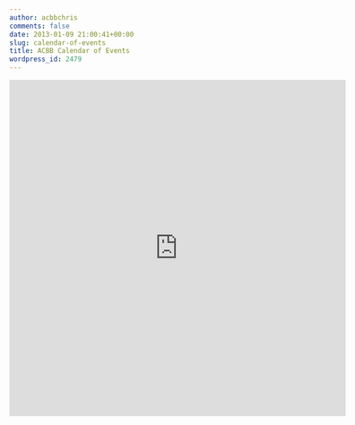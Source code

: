 ```yaml
---
author: acbbchris
comments: false
date: 2013-01-09 21:00:41+00:00
slug: calendar-of-events
title: ACBB Calendar of Events
wordpress_id: 2479
---
```


<iframe style="border-width: 0;" src="https://www.google.com/calendar/embed?height=600&amp;wkst=1&amp;bgcolor=%23FFFFFF&amp;src=r41npbj9hi9o5javmrsv988tuo%40group.calendar.google.com&amp;color=%232F6309&amp;ctz=America%2FHalifax" width="600" height="600" frameborder="0" scrolling="no"></iframe>


